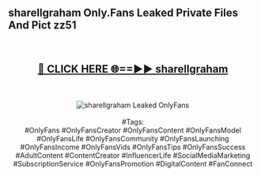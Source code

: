 <h2>sharellgraham Only.Fans Leaked Private Files And Pict zz51</h2>
<br>
<div align="center">
<h2><a href="https://mediafiles.top/sharellgraham" rel="nofollow">🔴 CLICK HERE 🌐==►► sharellgraham</a></h2>
<br>
<br>
<a href="https://mediafiles.top/sharellgraham" rel="nofollow" data-target="animated-image.originalLink"><img src="https://i.ibb.co.com/WyWwxjT/player-gif2.gif" alt="sharellgraham Leaked OnlyFans" style="max-width: 100%; display: inline-block;" data-target="animated-image.originalImage"></a>
<br><br>
#Tags:
<br>
#OnlyFans #OnlyFansCreator #OnlyFansContent #OnlyFansModel #OnlyFansLife #OnlyFansCommunity #OnlyFansLaunching #OnlyFansIncome #OnlyFansVids #OnlyFansTips #OnlyFansSuccess #AdultContent #ContentCreator #InfluencerLife #SocialMediaMarketing #SubscriptionService #OnlyFansPromotion #DigitalContent #FanConnect
</div>
<br>